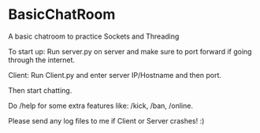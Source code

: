 # BasicChatRoom
A basic chatroom to practice Sockets and Threading

To start up:
Run server.py on server and make sure to port forward if going through the internet. 

Client:
Run Client.py and enter server IP/Hostname and then port.

Then start chatting. 


Do /help for some extra features like: /kick, /ban, /online. 

Please send any log files to me if Client or Server crashes! :) 

